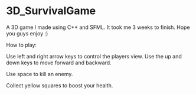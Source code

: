 # 3D_SurvivalGame
A 3D game I made using C++ and SFML. It took me 3 weeks to finish. Hope you guys enjoy :)

How to play:

Use left and right arrow keys to control the players view. Use the up and down keys to move forward and backward.

Use space to kill an enemy.

Collect yellow squares to boost your health.
